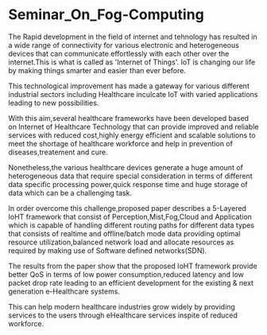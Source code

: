 # Seminar_On_Fog-Computing

The Rapid development in the field of internet and tehnology has resulted in a wide range of connectivity for various electronic and heterogeneous devices that can communicate effortlessly with each other over the internet.This is what is called as 'Internet of Things'. IoT is changing our life by making things smarter and easier than ever before.

This technological improvement has made a gateway for various different industrial sectors including Healthcare inculcate IoT with varied applications leading to new possibilities.

With this aim,several healthcare frameworks have been developed based on Internet of Healthcare Technology that can provide improved and reliable services with reduced cost,highly energy efficient and scalable solutions to meet the shortage of healthcare workforce and help in prevention of diseases,treatement and cure.

Nonetheless,the various healthcare devices generate a huge amount of heterogeneous data that require special consideration in terms of different data specific processing power,quick response time and huge storage of data which can be a challenging task.

In order overcome this challenge,proposed paper describes a 5-Layered IoHT framework that consist of Perception,Mist,Fog,Cloud and Application which is capable of handling different routing paths for different data types that consists of realtime and offline/batch mode data providing optimal resource utilization,balanced network load and allocate resources as required by making use of Software defined networks(SDN).

The results from the paper show that the proposed IoHT framework provide better QoS in terms of low power consumption,reduced latency and low packet drop rate leading to an efficient development for the existing \& next generation e-Healthcare systems.

This can help modern healthcare industries grow widely by providing services to the users through eHealthcare services inspite of reduced workforce.

